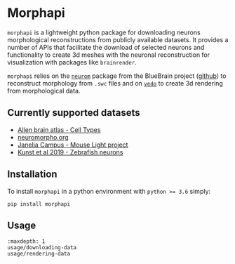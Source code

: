 # Morphapi

`morphapi` is a lightweight python package for downloading neurons morphological reconstructions from publicly available datasets. It provides a number of APIs that facilitate the download of selected neurons and functionality to create 3d meshes with the neuronal reconstruction for visualization with packages like `brainrender`.

`morphapi` relies on the [`neurom`](https://zenodo.org/record/209498#.XraWUsZ7l24) package from the BlueBrain project \([github](https://github.com/BlueBrain/NeuroM)\) to reconstruct morphology from `.swc` files and on [`vedo`](https://github.com/marcomusy/vedo) to create 3d rendering from morphological data.

## Currently supported datasets

* [Allen brain atlas - Cell Types](https://celltypes.brain-map.org/)
* [neuromorpho.org](http://neuromorpho.org/)
* [Janelia Campus - Mouse Light project](https://www.janelia.org/project-team/mouselight)
* [Kunst et al 2019 - Zebrafish neurons](https://fishatlas.neuro.mpg.de/neurons)

## Installation

To install `morphapi` in a python environment with `python >= 3.6` simply:

```text
pip install morphapi
```

## Usage
```{toctree}
:maxdepth: 1
usage/downloading-data
usage/rendering-data
```

